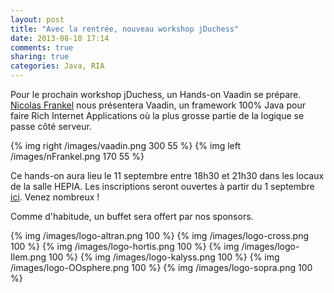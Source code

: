 ```yaml
---
layout: post
title: "Avec la rentrée, nouveau workshop jDuchess"
date: 2013-08-10 17:14
comments: true
sharing: true
categories: Java, RIA
---
```

Pour le prochain workshop jDuchess, un Hands-on Vaadin se prépare. <a href="https://twitter.com/nicolas_frankel">Nicolas Frankel</a> nous présentera Vaadin, un framework 100% Java pour faire Rich Internet Applications où la plus grosse partie de la logique se passe côté serveur. 

{% img right /images/vaadin.png 300 55 %}
{% img left /images/nFrankel.png 170 55 %}

Ce hands-on aura lieu le 11 septembre entre 18h30 et 21h30 dans les locaux de la salle HEPIA. Les inscriptions seront ouvertes à partir du 1 septembre <a href="https://duchess-swiss.eventbrite.fr">ici</a>. Venez nombreux !

Comme d'habitude, un buffet sera offert par nos sponsors.


{% img /images/logo-altran.png 100 %}
{% img /images/logo-cross.png 100 %}
{% img /images/logo-hortis.png 100 %}
{% img /images/logo-Ilem.png 100 %}
{% img /images/logo-kalyss.png 100 %}
{% img /images/logo-OOsphere.png 100 %}
{% img /images/logo-sopra.png 100 %}



